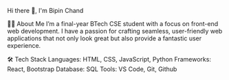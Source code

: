 Hi there 👋, I'm Bipin Chand

👨‍💻 About Me
I’m a final-year BTech CSE student with a focus on front-end web development. I have a passion for crafting seamless, 
user-friendly web applications that not only look great but also provide a fantastic user experience.

🛠 Tech Stack
Languages: HTML, CSS, JavaScript, Python
Frameworks: React, Bootstrap
Database: SQL
Tools: VS Code, Git, Github
